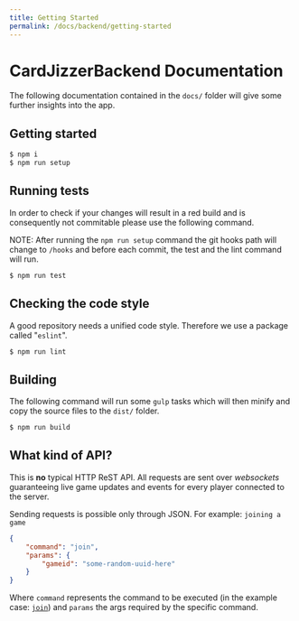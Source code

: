 ```yaml
---
title: Getting Started
permalink: /docs/backend/getting-started
---
```


# CardJizzerBackend Documentation

The following documentation contained in the `docs/` folder will give some further insights into the app.

## Getting started
```sh
$ npm i 
$ npm run setup
```

## Running tests
In order to check if your changes will result in a red build and is consequently not commitable please use
the following command.

NOTE: After running the `npm run setup` command the git hooks path will change to `/hooks` and before each commit, the test and the lint command will run.
```sh
$ npm run test
```

## Checking the code style
A good repository needs a unified code style. Therefore we use a package called "`eslint`".
```sh
$ npm run lint
```

## Building
The following command will run some `gulp` tasks which will then minify and copy the source files to the `dist/` folder. 
```sh
$ npm run build
```

## What kind of API?
This is **no** typical HTTP ReST API. All requests are sent over *websockets* guaranteeing live game updates and events for every player connected to the server.

Sending requests is possible only through JSON. For example: `joining a game`
```json
{
    "command": "join",
    "params": {
        "gameid": "some-random-uuid-here"
    }
}
```
Where `command` represents the command to be executed (in the example case: [`join`][join-class])
and `params` the args required by the specific command.


[join-class]: ../src/commands/join.js
